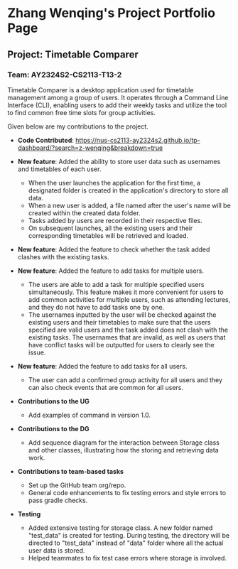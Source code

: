 # Zhang Wenqing's Project Portfolio Page

## Project: Timetable Comparer

### Team: AY2324S2-CS2113-T13-2

Timetable Comparer is a desktop application used for timetable management among a group of users. It operates through a Command Line Interface (CLI), enabling users to add their weekly tasks and utilize the tool to find common free time slots for group activities.

Given below are my contributions to the project.

* **Code Contributed**: https://nus-cs2113-ay2324s2.github.io/tp-dashboard/?search=z-wenqing&breakdown=true


* **New feature**: Added the ability to store user data such as usernames and timetables of each user.
  * When the user launches the application for the first time, a designated folder is created in the application's directory to store all data.
  * When a new user is added, a file named after the user's name will be created within the created data folder.
  * Tasks added by users are recorded in their respective files.
  * On subsequent launches, all the existing users and their corresponding timetables will be retrieved and loaded.


* **New feature**: Added the feature to check whether the task added clashes with the existing tasks.


* **New feature**: Added the feature to add tasks for multiple users.
  * The users are able to add a task for multiple specified users simultaneously. This feature makes it more convenient for users to add common activities for multiple users, such as attending lectures, and they do not have to add tasks one by one.
  * The usernames inputted by the user will be checked against the existing users and their timetables to make sure that the users specified are valid users and the task added does not clash with the existing tasks. The usernames that are invalid, as well as users that have conflict tasks will be outputted for users to clearly see the issue.


* **New feature**: Added the feature to add tasks for all users.
  * The user can add a confirmed group activity for all users and they can also check events that are common for all users.


* **Contributions to the UG**
  * Add examples of command in version 1.0.


* **Contributions to the DG**
  * Add sequence diagram for the interaction between Storage class and other classes, illustrating how the storing and retrieving data work.


* **Contributions to team-based tasks** 
  * Set up the GitHub team org/repo.
  * General code enhancements to fix testing errors and style errors to pass gradle checks.


* **Testing**
  * Added extensive testing for storage class. A new folder named "test_data" is created for testing. During testing, the directory will be directed to "test_data" instead of "data" folder where all the actual user data is stored.
  * Helped teammates to fix test case errors where storage is involved.

